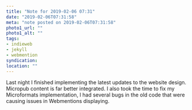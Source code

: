 ```yaml
---
title: "Note for 2019-02-06 07:31"
date: "2019-02-06T07:31:58"
meta: "note posted on 2019-02-06T07:31:58"
photo1_url: ""
photo1_alt: ""
tags:
- indieweb
- jekyll
- webmention
syndication:
location: ""
---
```

Last night I finished implementing the latest updates to the website design. Micropub content is far better integrated. I also took the time to fix my Microformats implementation, I had several bugs in the old code that were causing issues in Webmentions displaying.
